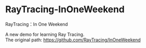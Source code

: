 # RayTracing-InOneWeekend
RayTracing：In One Weekend

A new demo for learning Ray Tracing.  
The original path: https://github.com/RayTracing/InOneWeekend
